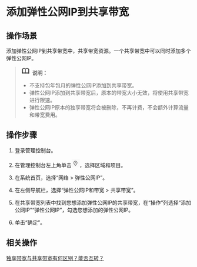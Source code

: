 # 添加弹性公网IP到共享带宽<a name="vpc010006"></a>

## 操作场景<a name="section15598193716333"></a>

添加弹性公网IP到共享带宽中，共享带宽资源。一个共享带宽中可以同时添加多个弹性公网IP。

>![](public_sys-resources/icon-note.gif) **说明：** 
>-   不支持包年包月的弹性公网IP添加到共享带宽。
>-   弹性公网IP添加到共享带宽后，原本的带宽大小无效，将使用共享带宽进行限速。
>-   弹性公网IP原本的独享带宽将会被删除，不再计费，不会额外计算流量和带宽费用。

## 操作步骤<a name="section67201052194510"></a>

1.  登录管理控制台。

1.  在管理控制台左上角单击![](figures/icon-region.png)，选择区域和项目。
2.  在系统首页，选择“网络 \> 弹性公网IP”。
3.  在左侧导航栏，选择“弹性公网IP和带宽 \> 共享带宽”。
4.  在共享带宽列表中找到您想添加弹性公网IP的共享带宽，在“操作”列选择“添加公网IP”“弹性公网IP”，勾选您想添加的弹性公网IP。
5.  单击“确定”。

## 相关操作<a name="section10852154514166"></a>

[独享带宽与共享带宽有何区别？能否互转？](https://support.huaweicloud.com/vpc_faq/faq_bandwidth_0003.html)

